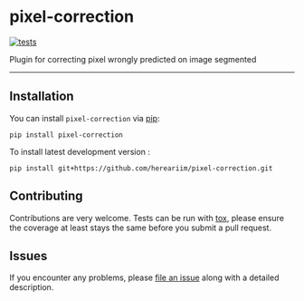 # pixel-correction

[![tests](https://github.com/hereariim/pixel-correction/workflows/tests/badge.svg)](https://github.com/hereariim/pixel-correction/actions)

Plugin for correcting pixel wrongly predicted on image segmented

----------------------------------


## Installation

You can install `pixel-correction` via [pip]:

    pip install pixel-correction



To install latest development version :

    pip install git+https://github.com/hereariim/pixel-correction.git


## Contributing

Contributions are very welcome. Tests can be run with [tox], please ensure
the coverage at least stays the same before you submit a pull request.


## Issues

If you encounter any problems, please [file an issue] along with a detailed description.

[file an issue]: https://github.com/hereariim/pixel-correction/issues

[napari]: https://github.com/napari/napari
[tox]: https://tox.readthedocs.io/en/latest/
[pip]: https://pypi.org/project/pip/
[PyPI]: https://pypi.org/
